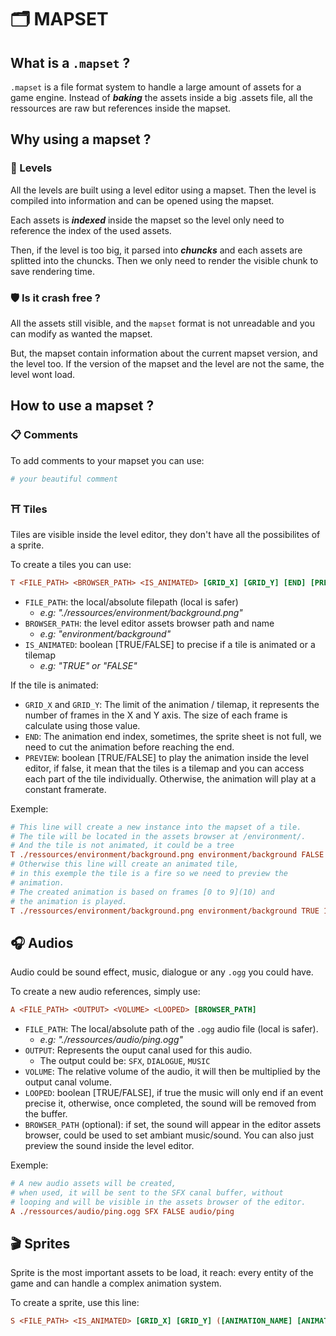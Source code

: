 # 🗂️ MAPSET

## What is a `.mapset` ?

`.mapset` is a file format system to handle a large amount of assets for a game engine. Instead of ___baking___ the assets inside a big .assets file, all the ressources are raw but references inside the mapset.

## Why using a mapset ?

### 💾 Levels

All the levels are built using a level editor using a mapset. Then the level is compiled into information and can be opened using the mapset.

Each assets is ___indexed___ inside the mapset so the level only need to reference the index of the used assets.

Then, if the level is too big, it parsed into ___chuncks___ and each assets are splitted into the chuncks. Then we only need to render the visible chunk to save rendering time.

### 🛡️ Is it crash free ?

All the assets still visible, and the `mapset` format is not unreadable and you can modify as wanted the mapset.

But, the mapset contain information about the current mapset version, and the level too. 
If the version of the mapset and the level are not the same, the level wont load.

## How to use a mapset ?

### 📋 Comments

To add comments to your mapset you can use:
```ini
# your beautiful comment
```

### ⛩️ Tiles

Tiles are visible inside the level editor, they don't have all the possibilites of a sprite.

To create a tiles you can use:
```ini
T <FILE_PATH> <BROWSER_PATH> <IS_ANIMATED> [GRID_X] [GRID_Y] [END] [PREVIEW]
```

- `FILE_PATH`: the local/absolute filepath (local is safer)
  - _e.g: "./ressources/environment/background.png"_ 
- `BROWSER_PATH`: the level editor assets browser path and name
  - _e.g: "environment/background"_
- `IS_ANIMATED`: boolean [TRUE/FALSE] to precise if a tile is animated or a tilemap
  - _e.g: "TRUE" or "FALSE"_

If the tile is animated:

- `GRID_X` and `GRID_Y`: The limit of the animation / tilemap, it represents the number of frames in the X and Y axis. The size of each frame is calculate using those value.
- `END`: The animation end index, sometimes, the sprite sheet is not full, we need to cut the animation before reaching the end.
- `PREVIEW`: boolean [TRUE/FALSE] to play the animation inside the level editor, if false, it mean that the tiles is a tilemap and you can access each part of the tile individually. Otherwise, the animation will play at a constant framerate.

Exemple:
```ini
# This line will create a new instance into the mapset of a tile.
# The tile will be located in the assets browser at /environment/.
# And the tile is not animated, it could be a tree
T ./ressources/environment/background.png environment/background FALSE
# Otherwise this line will create an animated tile,
# in this exemple the tile is a fire so we need to preview the
# animation.
# The created animation is based on frames [0 to 9](10) and
# the animation is played.
T ./ressources/environment/background.png environment/background TRUE 10 1 10 TRUE
```

## 🎧 Audios

Audio could be sound effect, music, dialogue or any `.ogg` you could have.

To create a new audio references, simply use:

```ini
A <FILE_PATH> <OUTPUT> <VOLUME> <LOOPED> [BROWSER_PATH]
```

- `FILE_PATH`: The local/absolute path of the `.ogg` audio file (local is safer).
  - _e.g: "./ressources/audio/ping.ogg"_
- `OUTPUT`: Represents the ouput canal used for this audio.
  - The output could be: `SFX`, `DIALOGUE`, `MUSIC`
- `VOLUME`: The relative volume of the audio, it will then be multiplied by the output canal volume.
- `LOOPED`: boolean [TRUE/FALSE], if true the music will only end if an  event precise it, otherwise, once completed, the sound will be removed from the buffer.
- `BROWSER_PATH` (optional): if set, the sound will appear in the editor assets browser, could be used to set ambiant music/sound. You can also just preview the sound inside the level editor.

Exemple:

```ini
# A new audio assets will be created,
# when used, it will be sent to the SFX canal buffer, without
# looping and will be visible in the assets browser of the editor.
A ./ressources/audio/ping.ogg SFX FALSE audio/ping
```

## 🎬 Sprites

Sprite is the most important assets to be load, it reach: every entity of the game and can handle a complex animation system.

To create a sprite, use this line:

```ini
S <FILE_PATH> <IS_ANIMATED> [GRID_X] [GRID_Y] ([ANIMATION_NAME] [ANIMATION_START] [ANIMATION_END] [FRAMERATE] [LOOP]) (...) (...)
```